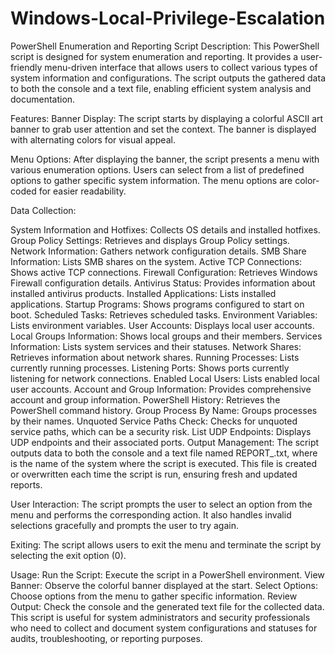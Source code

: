 # Windows-Local-Privilege-Escalation

PowerShell Enumeration and Reporting Script
Description:
This PowerShell script is designed for system enumeration and reporting. It provides a user-friendly menu-driven interface that allows users to collect various types of system information and configurations. The script outputs the gathered data to both the console and a text file, enabling efficient system analysis and documentation.

Features:
Banner Display: The script starts by displaying a colorful ASCII art banner to grab user attention and set the context. The banner is displayed with alternating colors for visual appeal.

Menu Options: After displaying the banner, the script presents a menu with various enumeration options. Users can select from a list of predefined options to gather specific system information. The menu options are color-coded for easier readability.

Data Collection:

System Information and Hotfixes: Collects OS details and installed hotfixes.
Group Policy Settings: Retrieves and displays Group Policy settings.
Network Information: Gathers network configuration details.
SMB Share Information: Lists SMB shares on the system.
Active TCP Connections: Shows active TCP connections.
Firewall Configuration: Retrieves Windows Firewall configuration details.
Antivirus Status: Provides information about installed antivirus products.
Installed Applications: Lists installed applications.
Startup Programs: Shows programs configured to start on boot.
Scheduled Tasks: Retrieves scheduled tasks.
Environment Variables: Lists environment variables.
User Accounts: Displays local user accounts.
Local Groups Information: Shows local groups and their members.
Services Information: Lists system services and their statuses.
Network Shares: Retrieves information about network shares.
Running Processes: Lists currently running processes.
Listening Ports: Shows ports currently listening for network connections.
Enabled Local Users: Lists enabled local user accounts.
Account and Group Information: Provides comprehensive account and group information.
PowerShell History: Retrieves the PowerShell command history.
Group Process By Name: Groups processes by their names.
Unquoted Service Paths Check: Checks for unquoted service paths, which can be a security risk.
List UDP Endpoints: Displays UDP endpoints and their associated ports.
Output Management: The script outputs data to both the console and a text file named REPORT_<ComputerName>.txt, where <ComputerName> is the name of the system where the script is executed. This file is created or overwritten each time the script is run, ensuring fresh and updated reports.

User Interaction: The script prompts the user to select an option from the menu and performs the corresponding action. It also handles invalid selections gracefully and prompts the user to try again.

Exiting: The script allows users to exit the menu and terminate the script by selecting the exit option (0).

Usage:
Run the Script: Execute the script in a PowerShell environment.
View Banner: Observe the colorful banner displayed at the start.
Select Options: Choose options from the menu to gather specific information.
Review Output: Check the console and the generated text file for the collected data.
This script is useful for system administrators and security professionals who need to collect and document system configurations and statuses for audits, troubleshooting, or reporting purposes.
